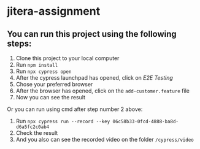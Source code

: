 # jitera-assignment

## You can run this project using the following steps:

1. Clone this project to your local computer
2. Run `npm install`
3. Run `npx cypress open` 
4. After the cypress launchpad has opened, click on *E2E Testing* 
5. Chose your preferred browser 
6. After the browser has opened, click on the `add-customer.feature` file 
7. Now you can see the result 

Or you can run using cmd after step number 2 above:

1. Run `npx cypress run --record --key 06c58b33-0fcd-4888-ba8d-d6a5fc2c0ab4`
2. Check the result 
3. And you also can see the recorded video on the folder `/cypress/video`
